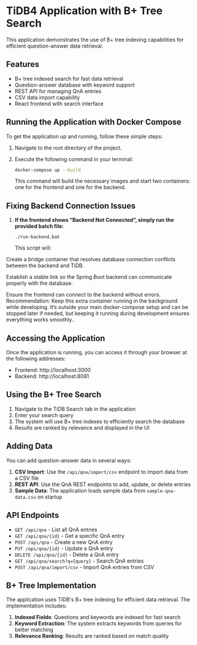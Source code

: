 # TiDB4 Application with B+ Tree Search

This application demonstrates the use of  B+ tree indexing capabilities for efficient question-answer data retrieval.

## Features

- B+ tree indexed search for fast data retrieval
- Question-answer database with keyword support
- REST API for managing QnA entries
- CSV data import capability
- React frontend with search interface

## Running the Application with Docker Compose

To get the application up and running, follow these simple steps:

1. Navigate to the root directory of the project.

2. Execute the following command in your terminal:
   ```bash
   docker-compose up --build
   ```
   This command will build the necessary images and start two containers: one for the frontend and one for the backend.

## Fixing Backend Connection Issues

1. **If the frontend shows “Backend Not Connected”, simply run the provided batch file:**
   ```
   ./run-backend.bat
   ```
   This script will:

Create a bridge container that resolves database connection conflicts between the backend and TiDB.

Establish a stable link so the Spring Boot backend can communicate properly with the database.

Ensure the frontend can connect to the backend without errors.
 Recommendation:
Keep this extra container running in the background while developing. It’s outside your main docker-compose setup and can be stopped later if needed, but keeping it running during development ensures everything works smoothly..


## Accessing the Application

Once the application is running, you can access it through your browser at the following addresses:

- Frontend: http://localhost:3000
- Backend: http://localhost:8081

## Using the B+ Tree Search

1. Navigate to the TiDB Search tab in the application
2. Enter your search query
3. The system will use B+ tree indexes to efficiently search the database
4. Results are ranked by relevance and displayed in the UI

## Adding Data

You can add question-answer data in several ways:

1. **CSV Import**: Use the `/api/qna/import/csv` endpoint to import data from a CSV file
2. **REST API**: Use the QnA REST endpoints to add, update, or delete entries
3. **Sample Data**: The application loads sample data from `sample-qna-data.csv` on startup

## API Endpoints

- `GET /api/qna` - List all QnA entries
- `GET /api/qna/{id}` - Get a specific QnA entry
- `POST /api/qna` - Create a new QnA entry
- `PUT /api/qna/{id}` - Update a QnA entry
- `DELETE /api/qna/{id}` - Delete a QnA entry
- `GET /api/qna/search?q={query}` - Search QnA entries
- `POST /api/qna/import/csv` - Import QnA entries from CSV

## B+ Tree Implementation

The application uses TiDB's B+ tree indexing for efficient data retrieval. The implementation includes:

1. **Indexed Fields**: Questions and keywords are indexed for fast search
2. **Keyword Extraction**: The system extracts keywords from queries for better matching
3. **Relevance Ranking**: Results are ranked based on match quality
